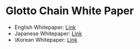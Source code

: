 # Glotto Chain White Paper

- English Whitepaper: [Link](https://github.com/glotto-chain/whitepaper/blob/master/%5BENG%5D%20GlottoChain%20white%20paper%20v1.39.pdf)
- Japanese Whitepaper: [Link](https://github.com/glotto-chain/whitepaper/blob/master/%5BJP%5D%20GlottoChain%20white%20paper%20v1.39.pdf)
- \Korean Whitepaper: [Link](https://github.com/glotto-chain/whitepaper/blob/master/%5BKR%5D%20GlottoChain%20white%20paper%20v1.39.pdf)